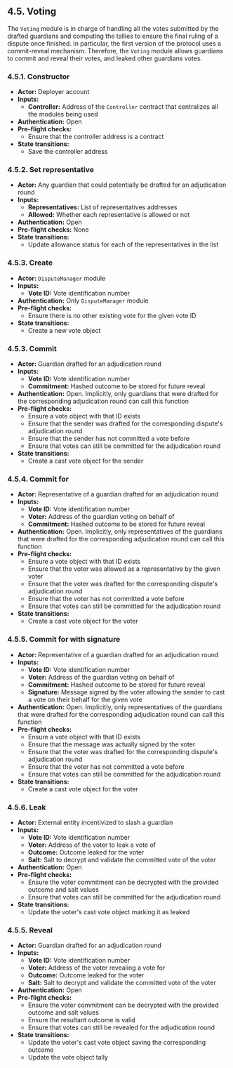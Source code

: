 ## 4.5. Voting

The `Voting` module is in charge of handling all the votes submitted by the drafted guardians and computing the tallies to ensure the final ruling of a dispute once finished.
In particular, the first version of the protocol uses a commit-reveal mechanism. Therefore, the `Voting` module allows guardians to commit and reveal their votes, and leaked other guardians votes.

### 4.5.1. Constructor

- **Actor:** Deployer account
- **Inputs:**
    - **Controller:** Address of the `Controller` contract that centralizes all the modules being used
- **Authentication:** Open
- **Pre-flight checks:**
    - Ensure that the controller address is a contract
- **State transitions:**
    - Save the controller address

### 4.5.2. Set representative

- **Actor:** Any guardian that could potentially be drafted for an adjudication round
- **Inputs:**
    - **Representatives:** List of representatives addresses
    - **Allowed:** Whether each representative is allowed or not
- **Authentication:** Open
- **Pre-flight checks:** None
- **State transitions:**
    - Update allowance status for each of the representatives in the list

### 4.5.3. Create

- **Actor:** `DisputeManager` module
- **Inputs:**
    - **Vote ID:** Vote identification number
- **Authentication:** Only `DisputeManager` module
- **Pre-flight checks:**
    - Ensure there is no other existing vote for the given vote ID
- **State transitions:**
    - Create a new vote object

### 4.5.3. Commit

- **Actor:** Guardian drafted for an adjudication round
- **Inputs:**
    - **Vote ID:** Vote identification number
    - **Commitment:** Hashed outcome to be stored for future reveal
- **Authentication:** Open. Implicitly, only guardians that were drafted for the corresponding adjudication round can call this function
- **Pre-flight checks:**
    - Ensure a vote object with that ID exists
    - Ensure that the sender was drafted for the corresponding dispute's adjudication round
    - Ensure that the sender has not committed a vote before
    - Ensure that votes can still be committed for the adjudication round
- **State transitions:**
    - Create a cast vote object for the sender

### 4.5.4. Commit for

- **Actor:** Representative of a guardian drafted for an adjudication round
- **Inputs:**
    - **Vote ID:** Vote identification number
    - **Voter:** Address of the guardian voting on behalf of
    - **Commitment:** Hashed outcome to be stored for future reveal
- **Authentication:** Open. Implicitly, only representatives of the guardians that were drafted for the corresponding adjudication round can call this function
- **Pre-flight checks:**
    - Ensure a vote object with that ID exists
    - Ensure that the voter was allowed as a representative by the given voter
    - Ensure that the voter was drafted for the corresponding dispute's adjudication round
    - Ensure that the voter has not committed a vote before
    - Ensure that votes can still be committed for the adjudication round
- **State transitions:**
    - Create a cast vote object for the voter

### 4.5.5. Commit for with signature

- **Actor:** Representative of a guardian drafted for an adjudication round
- **Inputs:**
    - **Vote ID:** Vote identification number
    - **Voter:** Address of the guardian voting on behalf of
    - **Commitment:** Hashed outcome to be stored for future reveal
    - **Signature:** Message signed by the voter allowing the sender to cast a vote on their behalf for the given vote 
- **Authentication:** Open. Implicitly, only representatives of the guardians that were drafted for the corresponding adjudication round can call this function
- **Pre-flight checks:**
    - Ensure a vote object with that ID exists
    - Ensure that the message was actually signed by the voter
    - Ensure that the voter was drafted for the corresponding dispute's adjudication round
    - Ensure that the voter has not committed a vote before
    - Ensure that votes can still be committed for the adjudication round
- **State transitions:**
    - Create a cast vote object for the voter

### 4.5.6. Leak

- **Actor:** External entity incentivized to slash a guardian
- **Inputs:**
    - **Vote ID:** Vote identification number
    - **Voter:** Address of the voter to leak a vote of
    - **Outcome:** Outcome leaked for the voter
    - **Salt:** Salt to decrypt and validate the committed vote of the voter
- **Authentication:** Open
- **Pre-flight checks:**
    - Ensure the voter commitment can be decrypted with the provided outcome and salt values
    - Ensure that votes can still be committed for the adjudication round
- **State transitions:**
    - Update the voter's cast vote object marking it as leaked

### 4.5.5. Reveal

- **Actor:** Guardian drafted for an adjudication round
- **Inputs:**
    - **Vote ID:** Vote identification number
    - **Voter:** Address of the voter revealing a vote for
    - **Outcome:** Outcome leaked for the voter
    - **Salt:** Salt to decrypt and validate the committed vote of the voter
- **Authentication:** Open
- **Pre-flight checks:**
    - Ensure the voter commitment can be decrypted with the provided outcome and salt values
    - Ensure the resultant outcome is valid
    - Ensure that votes can still be revealed for the adjudication round
- **State transitions:**
    - Update the voter's cast vote object saving the corresponding outcome
    - Update the vote object tally
